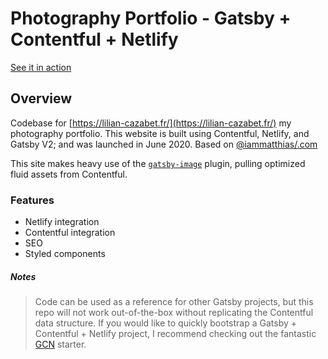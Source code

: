 # Photography Portfolio - Gatsby + Contentful + Netlify

[See it in action](https://lilian-cazabet.fr/)

## Overview

Codebase for [https://lilian-cazabet.fr/](https://lilian-cazabet.fr/) my photography portfolio.
This website is built using Contentful, Netlify, and Gatsby V2; and was launched in June 2020. Based on [@iammatthias/.com](https://github.com/iammatthias/.com)

This site makes heavy use of the [`gatsby-image`](https://next.gatsbyjs.org/packages/gatsby-image/) plugin, pulling optimized fluid assets from Contentful.

### Features

- Netlify integration
- Contentful integration
- SEO
- Styled components

##### Notes

> Code can be used as a reference for other Gatsby projects, but this repo will not work out-of-the-box without replicating the Contentful data structure. If you would like to quickly bootstrap a Gatsby + Contentful + Netlify project, I recommend checking out the fantastic [GCN](https://github.com/ryanwiemer/gatsby-starter-gcn) starter.
